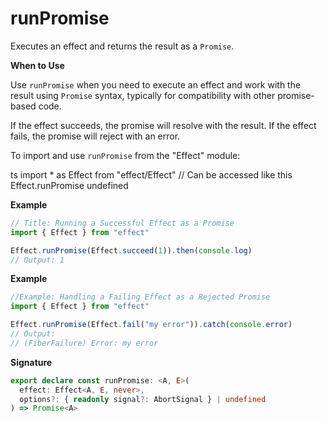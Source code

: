 # runPromise

Executes an effect and returns the result as a `Promise`.

**When to Use**

Use `runPromise` when you need to execute an effect and work with the
result using `Promise` syntax, typically for compatibility with other
promise-based code.

If the effect succeeds, the promise will resolve with the result. If the
effect fails, the promise will reject with an error.

To import and use `runPromise` from the "Effect" module:

ts
import \* as Effect from "effect/Effect"
// Can be accessed like this
Effect.runPromise
undefined

**Example**

```ts
// Title: Running a Successful Effect as a Promise
import { Effect } from "effect"

Effect.runPromise(Effect.succeed(1)).then(console.log)
// Output: 1
```

**Example**

```ts
//Example: Handling a Failing Effect as a Rejected Promise
import { Effect } from "effect"

Effect.runPromise(Effect.fail("my error")).catch(console.error)
// Output:
// (FiberFailure) Error: my error
```

**Signature**

```ts
export declare const runPromise: <A, E>(
  effect: Effect<A, E, never>,
  options?: { readonly signal?: AbortSignal } | undefined
) => Promise<A>
```
